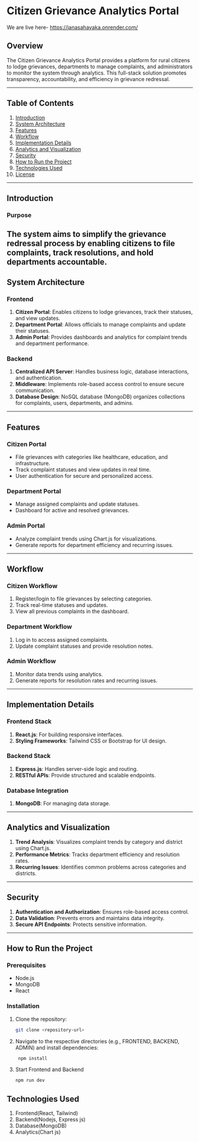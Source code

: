 # Citizen Grievance Analytics Portal
We are live here- https://janasahayaka.onrender.com/

## Overview
The Citizen Grievance Analytics Portal provides a platform for rural citizens to lodge grievances, departments to manage complaints, and administrators to monitor the system through analytics. This full-stack solution promotes transparency, accountability, and efficiency in grievance redressal.

---

## Table of Contents
1. [Introduction](#introduction)
2. [System Architecture](#system-architecture)
3. [Features](#features)
4. [Workflow](#workflow)
5. [Implementation Details](#implementation-details)
6. [Analytics and Visualization](#analytics-and-visualization)
7. [Security](#security)
8. [How to Run the Project](#how-to-run-the-project)
9. [Technologies Used](#technologies-used)
10. [License](#license)

---

## Introduction
### Purpose
The system aims to simplify the grievance redressal process by enabling citizens to file complaints, track resolutions, and hold departments accountable. 
---

## System Architecture
### Frontend
1. **Citizen Portal**: Enables citizens to lodge grievances, track their statuses, and view updates.
2. **Department Portal**: Allows officials to manage complaints and update their statuses.
3. **Admin Portal**: Provides dashboards and analytics for complaint trends and department performance.

### Backend
1. **Centralized API Server**: Handles business logic, database interactions, and authentication.
2. **Middleware**: Implements role-based access control to ensure secure communication.
3. **Database Design**: NoSQL database (MongoDB) organizes collections for complaints, users, departments, and admins.

---

## Features
### Citizen Portal
- File grievances with categories like healthcare, education, and infrastructure.
- Track complaint statuses and view updates in real time.
- User authentication for secure and personalized access.

### Department Portal
- Manage assigned complaints and update statuses.
- Dashboard for active and resolved grievances.

### Admin Portal
- Analyze complaint trends using Chart.js for visualizations.
- Generate reports for department efficiency and recurring issues.

---

## Workflow
### Citizen Workflow
1. Register/login to file grievances by selecting categories.
2. Track real-time statuses and updates.
3. View all previous complaints in the dashboard.

### Department Workflow
1. Log in to access assigned complaints.
2. Update complaint statuses and provide resolution notes.

### Admin Workflow
1. Monitor data trends using analytics.
2. Generate reports for resolution rates and recurring issues.

---

## Implementation Details
### Frontend Stack
1. **React.js**: For building responsive interfaces.
2. **Styling Frameworks**: Tailwind CSS or Bootstrap for UI design.

### Backend Stack
1. **Express.js**: Handles server-side logic and routing.
2. **RESTful APIs**: Provide structured and scalable endpoints.

### Database Integration
1. **MongoDB**: For managing data storage.

---

## Analytics and Visualization
1. **Trend Analysis**: Visualizes complaint trends by category and district using Chart.js.
2. **Performance Metrics**: Tracks department efficiency and resolution rates.
3. **Recurring Issues**: Identifies common problems across categories and districts.

---

## Security
1. **Authentication and Authorization**: Ensures role-based access control.
2. **Data Validation**: Prevents errors and maintains data integrity.
3. **Secure API Endpoints**: Protects sensitive information.

---

## How to Run the Project
### Prerequisites
- Node.js
- MongoDB
- React

### Installation
1. Clone the repository:
   ```bash
   git clone <repository-url>
2. Navigate to the respective directories (e.g., FRONTEND, BACKEND, ADMIN) and install dependencies:
   ```bash
    npm install
3. Start Frontend and Backend
   ```bash
   npm run dev
## Technologies Used
1. Frontend(React, Tailwind)
2. Backend(Nodejs, Express js)
3. Database(MongoDB)
4. Analytics(Chart js)

